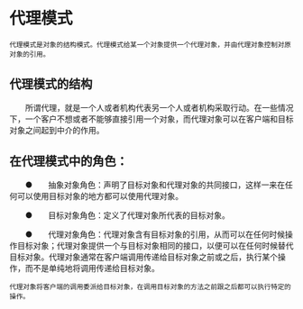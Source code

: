 # 代理模式
    代理模式是对象的结构模式。代理模式给某一个对象提供一个代理对象，并由代理对象控制对原对象的引用。

## 代理模式的结构
　　所谓代理，就是一个人或者机构代表另一个人或者机构采取行动。在一些情况下，一个客户不想或者不能够直接引用一个对象，而代理对象可以在客户端和目标对象之间起到中介的作用。

## 在代理模式中的角色：

　　●　　抽象对象角色：声明了目标对象和代理对象的共同接口，这样一来在任何可以使用目标对象的地方都可以使用代理对象。

　　●　　目标对象角色：定义了代理对象所代表的目标对象。

　　●　　代理对象角色：代理对象含有目标对象的引用，从而可以在任何时候操作目标对象；代理对象提供一个与目标对象相同的接口，以便可以在任何时候替代目标对象。代理对象通常在客户端调用传递给目标对象之前或之后，执行某个操作，而不是单纯地将调用传递给目标对象。
    
    代理对象将客户端的调用委派给目标对象，在调用目标对象的方法之前跟之后都可以执行特定的操作。
